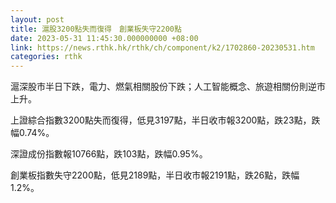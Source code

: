 ```yaml
---
layout: post
title: 滬股3200點失而復得　創業板失守2200點
date: 2023-05-31 11:45:30.000000000 +08:00
link: https://news.rthk.hk/rthk/ch/component/k2/1702860-20230531.htm
categories: rthk
---
```


滬深股市半日下跌，電力、燃氣相關股份下跌；人工智能概念、旅遊相關份則逆市上升。

上證綜合指數3200點失而復得，低見3197點，半日收市報3200點，跌23點，跌幅0.74%。

深證成份指數報10766點，跌103點，跌幅0.95%。

創業板指數失守2200點，低見2189點，半日收市報2191點，跌26點，跌幅1.2%。
